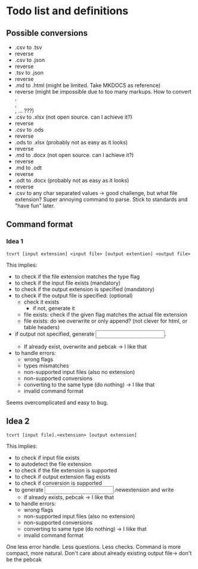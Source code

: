 # Todo list and definitions
## Possible conversions
- .csv to .tsv
- reverse
- .csv to .json
- reverse
- .tsv to .json
- reverse
- .md to .html (might be limited. Take MKDOCS as reference)
- reverse (might be impossible due to too many markups. How to convert <aside>, <nav>, <div>, ... ???)
- .csv to .xlsx (not open source. can I achieve it?)
- reverse
- .csv to .ods
- reverse
- .ods to .xlsx (probably not as easy as it looks)
- reverse
- .md to .docx (not open source. can I achieve it?)
- reverse
- .md to .odt
- reverse
- .odt to .docx (probably not as easy as it looks)
- reverse
- .csv to any char separated values -> good challenge, but what file extension? Super annoying command to parse. Stick to standards and "have fun" later.

## Command format
### Idea 1
`tcvrt [input extension] <input file> [output extention] <output file>`

This implies:
- to check if the file extension matches the type flag
- to check if the input file exists (mandatory)
- to check if the output extension is specified (mandatory)
- to check if the output file is specified: (optional)
	- check it exists
		- if not, generate it
	- file exists: check if the given flag matches the actual file extension
	- file exists: do we overwrite or only append? (not clever for html, or table headers)
- if output not specified, generate <input filename>.<output extension>
	- If already exist, overwrite and pebcak -> I like that
- to handle errors:
	- wrong flags
	- types mismatches
	- non-supported input files (also no extension)
	- non-supported conversions
	- converting to the same type (do nothing) -> I like that
	- invalid command format

Seems overcomplicated and easy to bug.

## Idea 2
`tcvrt [input file].<extension> [output extension]`

This implies:
- to check if input file exists
- to autodetect the file extension
- to check if the file extension is supported
- to check if output extension flag exists
- to check if conversion is supported
- to generate <input filename>.newextension and write
	- if already exists, pebcak -> I like that
- to handle errors:
	- wrong flags
	- non-supported input files (also no extension)
	- non-supported conversions
	- converting to same type (do nothing) -> I liike that
	- invalid command format

One less error handle. Less questions. Less checks. Command is more compact, more natural. Don't care about already existing output file-> don't be the pebcak

